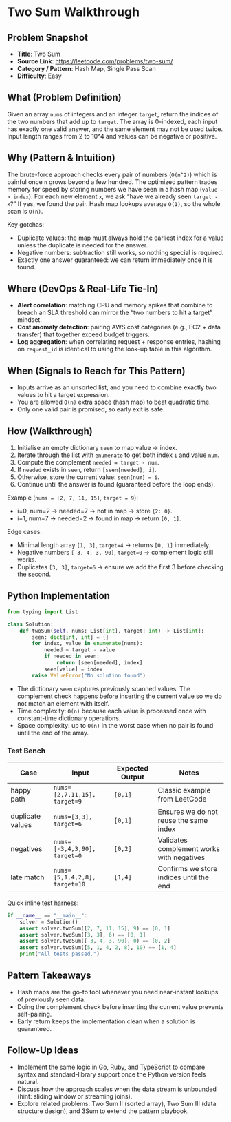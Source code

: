 # Two Sum Walkthrough

## Problem Snapshot

- **Title**: Two Sum
- **Source Link**: https://leetcode.com/problems/two-sum/
- **Category / Pattern**: Hash Map, Single Pass Scan
- **Difficulty**: Easy

## What (Problem Definition)

Given an array `nums` of integers and an integer `target`, return the indices of the two numbers that add up to `target`. The array is 0-indexed, each input has exactly one valid answer, and the same element may not be used twice. Input length ranges from 2 to 10^4 and values can be negative or positive.

## Why (Pattern & Intuition)

The brute-force approach checks every pair of numbers (`O(n^2)`) which is painful once `n` grows beyond a few hundred. The optimized pattern trades memory for speed by storing numbers we have seen in a hash map (`value -> index`). For each new element `x`, we ask “have we already seen `target - x`?” If yes, we found the pair. Hash map lookups average `O(1)`, so the whole scan is `O(n)`.

Key gotchas:

- Duplicate values: the map must always hold the earliest index for a value unless the duplicate is needed for the answer.
- Negative numbers: subtraction still works, so nothing special is required.
- Exactly one answer guaranteed: we can return immediately once it is found.

## Where (DevOps & Real-Life Tie-In)

- **Alert correlation**: matching CPU and memory spikes that combine to breach an SLA threshold can mirror the “two numbers to hit a target” mindset.
- **Cost anomaly detection**: pairing AWS cost categories (e.g., EC2 + data transfer) that together exceed budget triggers.
- **Log aggregation**: when correlating request + response entries, hashing on `request_id` is identical to using the look-up table in this algorithm.

## When (Signals to Reach for This Pattern)

- Inputs arrive as an unsorted list, and you need to combine exactly two values to hit a target expression.
- You are allowed `O(n)` extra space (hash map) to beat quadratic time.
- Only one valid pair is promised, so early exit is safe.

## How (Walkthrough)

1. Initialise an empty dictionary `seen` to map value -> index.
2. Iterate through the list with `enumerate` to get both index `i` and value `num`.
3. Compute the complement `needed = target - num`.
4. If `needed` exists in `seen`, return `[seen[needed], i]`.
5. Otherwise, store the current value: `seen[num] = i`.
6. Continue until the answer is found (guaranteed before the loop ends).

Example (`nums = [2, 7, 11, 15]`, `target = 9`):

- i=0, num=2 → needed=7 → not in map → store `{2: 0}`.
- i=1, num=7 → needed=2 → found in map → return `[0, 1]`.

Edge cases:

- Minimal length array `[1, 3]`, `target=4` → returns `[0, 1]` immediately.
- Negative numbers `[-3, 4, 3, 90]`, `target=0` → complement logic still works.
- Duplicates `[3, 3]`, `target=6` → ensure we add the first 3 before checking the second.

## Python Implementation

```python
from typing import List

class Solution:
    def twoSum(self, nums: List[int], target: int) -> List[int]:
        seen: dict[int, int] = {}
        for index, value in enumerate(nums):
            needed = target - value
            if needed in seen:
                return [seen[needed], index]
            seen[value] = index
        raise ValueError("No solution found")
```

- The dictionary `seen` captures previously scanned values. The complement check happens before inserting the current value so we do not match an element with itself.
- Time complexity: `O(n)` because each value is processed once with constant-time dictionary operations.
- Space complexity: up to `O(n)` in the worst case when no pair is found until the end of the array.

### Test Bench

| Case             | Input                         | Expected Output | Notes                                     |
| ---------------- | ----------------------------- | --------------- | ----------------------------------------- |
| happy path       | `nums=[2,7,11,15], target=9`  | `[0,1]`         | Classic example from LeetCode             |
| duplicate values | `nums=[3,3], target=6`        | `[0,1]`         | Ensures we do not reuse the same index    |
| negatives        | `nums=[-3,4,3,90], target=0`  | `[0,2]`         | Validates complement works with negatives |
| late match       | `nums=[5,1,4,2,8], target=10` | `[1,4]`         | Confirms we store indices until the end   |

Quick inline test harness:

```python
if __name__ == "__main__":
    solver = Solution()
    assert solver.twoSum([2, 7, 11, 15], 9) == [0, 1]
    assert solver.twoSum([3, 3], 6) == [0, 1]
    assert solver.twoSum([-3, 4, 3, 90], 0) == [0, 2]
    assert solver.twoSum([5, 1, 4, 2, 8], 10) == [1, 4]
    print("All tests passed.")
```

## Pattern Takeaways

- Hash maps are the go-to tool whenever you need near-instant lookups of previously seen data.
- Doing the complement check before inserting the current value prevents self-pairing.
- Early return keeps the implementation clean when a solution is guaranteed.

## Follow-Up Ideas

- Implement the same logic in Go, Ruby, and TypeScript to compare syntax and standard-library support once the Python version feels natural.
- Discuss how the approach scales when the data stream is unbounded (hint: sliding window or streaming joins).
- Explore related problems: Two Sum II (sorted array), Two Sum III (data structure design), and 3Sum to extend the pattern playbook.
